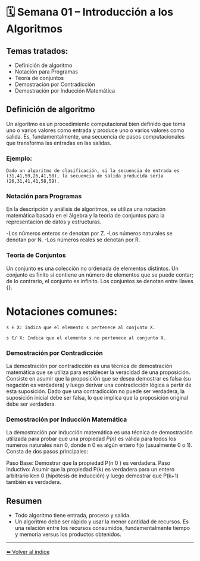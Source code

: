 # 🗓️ Semana 01 – Introducción a los Algoritmos

## Temas tratados:
- Definición de algoritmo
- Notación para Programas
- Teoría de conjuntos
- Demostración por Contradicción
- Demostración por Inducción Matemática
## Definición de algoritmo

Un algoritmo es un procedimiento computacional bien definido que toma uno o varios valores como entrada y produce uno o varios valores como salida. Es, fundamentalmente, una secuencia de pasos computacionales que transforma las entradas en las salidas.

### Ejemplo:
```
Dado un algoritmo de clasificación, si la secuencia de entrada es (31,41,59,26,41,58), la secuencia de salida producida sería (26,31,41,41,58,59).
```
### Notación para Programas
En la descripción y análisis de algoritmos, se utiliza una notación matemática basada en el álgebra y la teoría de conjuntos para la representación de datos y estructuras.

-Los números enteros se denotan por Z.
-Los números naturales se denotan por N.
-Los números reales se denotan por R.

### Teoría de Conjuntos
Un conjunto es una colección no ordenada de elementos distintos. Un conjunto es finito si contiene un número de elementos que se puede contar; de lo contrario, el conjunto es infinito. Los conjuntos se denotan entre llaves {}.

# Notaciones comunes:
```
s ∈ X: Indica que el elemento s pertenece al conjunto X.
```
```
s ∈/ X: Indica que el elemento s no pertenece al conjunto X.
```
### Demostración por Contradicción
La demostración por contradicción es una técnica de demostración matemática que se utiliza para establecer la veracidad de una proposición. Consiste en asumir que la proposición que se desea demostrar es falsa (su negación es verdadera) y luego derivar una contradicción lógica a partir de esta suposición. Dado que una contradicción no puede ser verdadera, la suposición inicial debe ser falsa, lo que implica que la proposición original debe ser verdadera.

### Demostración por Inducción Matemática
La demostración por inducción matemática es una técnica de demostración utilizada para probar que una propiedad *P(n)* es válida para todos los números naturales n≥n 0, donde n 0 es algún entero fijo (usualmente 0 o 1). Consta de dos pasos principales:

Paso Base: Demostrar que la propiedad P(n 0 ) es verdadera.
Paso Inductivo: Asumir que la propiedad P(k) es verdadera para un entero arbitrario k≥n 0 (hipótesis de inducción) y luego demostrar que P(k+1) también es verdadera.

## Resumen

- Todo algoritmo tiene entrada, proceso y salida.
- Un algoritmo debe ser rápido y usar la menor cantidad de
recursos. Es una relación entre los recursos consumidos,
fundamentalmente tiempo y memoria versus los productos
obtenidos.
---
[⬅️ Volver al índice](../README.md)
